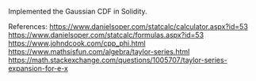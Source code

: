Implemented the Gaussian CDF in Solidity.

References:
https://www.danielsoper.com/statcalc/calculator.aspx?id=53
https://www.danielsoper.com/statcalc/formulas.aspx?id=53
https://www.johndcook.com/cpp_phi.html
https://www.mathsisfun.com/algebra/taylor-series.html
https://math.stackexchange.com/questions/1005707/taylor-series-expansion-for-e-x
